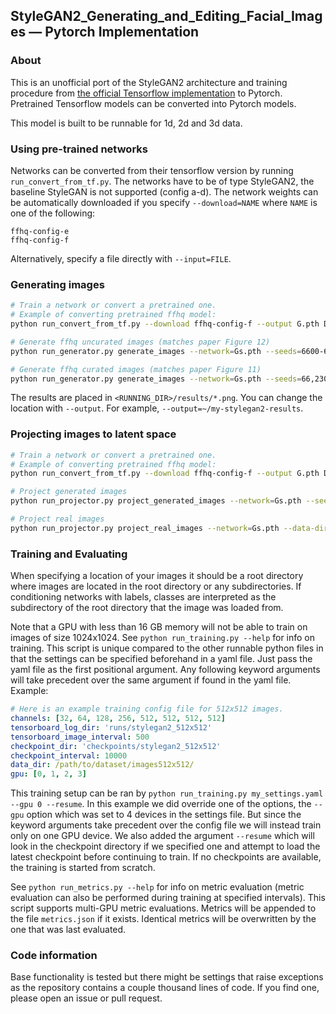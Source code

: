 ## StyleGAN2_Generating_and_Editing_Facial_Images &mdash; Pytorch Implementation
### About
This is an unofficial port of the StyleGAN2 architecture and training procedure from [the official Tensorflow implementation](https://github.com/NVlabs/stylegan2) to Pytorch. Pretrained Tensorflow models can be converted into Pytorch models.

This model is built to be runnable for 1d, 2d and 3d data.

### Using pre-trained networks
Networks can be converted from their tensorflow version by running `run_convert_from_tf.py`. The networks have to be of type StyleGAN2, the baseline StyleGAN is not supported (config a-d). The network weights can be automatically downloaded if you specify `--download=NAME` where `NAME` is one of the following:

```
ffhq-config-e
ffhq-config-f
```
Alternatively, specify a file directly with `--input=FILE`.

### Generating images
```.bash
# Train a network or convert a pretrained one.
# Example of converting pretrained ffhq model:
python run_convert_from_tf.py --download ffhq-config-f --output G.pth D.pth Gs.pth

# Generate ffhq uncurated images (matches paper Figure 12)
python run_generator.py generate_images --network=Gs.pth --seeds=6600-6625 --truncation_psi=0.5

# Generate ffhq curated images (matches paper Figure 11)
python run_generator.py generate_images --network=Gs.pth --seeds=66,230,389,1518 --truncation_psi=1.0
```
The results are placed in `<RUNNING_DIR>/results/*.png`. You can change the location with `--output`. For example, `--output=~/my-stylegan2-results`.

### Projecting images to latent space
```.bash
# Train a network or convert a pretrained one.
# Example of converting pretrained ffhq model:
python run_convert_from_tf.py --download ffhq-config-f --output G.pth D.pth Gs.pth

# Project generated images
python run_projector.py project_generated_images --network=Gs.pth --seeds=0,1,5

# Project real images
python run_projector.py project_real_images --network=Gs.pth --data-dir=path/to/image_folder
```

### Training and Evaluating
When specifying a location of your images it should be a root directory where images are located in the root directory or any subdirectories. If conditioning networks with labels, classes are interpreted as the subdirectory of the root directory that the image was loaded from.

Note that a GPU with less than 16 GB memory will not be able to train on images of size 1024x1024.
See `python run_training.py --help` for info on training. This script is unique compared to the other runnable python files in that the settings can be specified beforehand in a yaml file. Just pass the yaml file as the first positional argument. Any following keyword arguments will take precedent over the same argument if found in the yaml file.
Example:
```yaml
# Here is an example training config file for 512x512 images.
channels: [32, 64, 128, 256, 512, 512, 512, 512]
tensorboard_log_dir: 'runs/stylegan2_512x512'
tensorboard_image_interval: 500
checkpoint_dir: 'checkpoints/stylegan2_512x512'
checkpoint_interval: 10000
data_dir: /path/to/dataset/images512x512/
gpu: [0, 1, 2, 3]
```
This training setup can be ran by `python run_training.py my_settings.yaml --gpu 0 --resume`.
In this example we did override one of the options, the `--gpu` option which was set to 4 devices in the settings file. But since the keyword arguments take precedent over the config file we will instead train only on one GPU device. We also added the argument `--resume` which will look in the checkpoint directory if we specified one and attempt to load the latest checkpoint before continuing to train. If no checkpoints are available, the training is started from scratch.

See `python run_metrics.py --help` for info on metric evaluation (metric evaluation can also be performed during training at specified intervals). This script supports multi-GPU metric evaluations.
Metrics will be appended to the file `metrics.json` if it exists. Identical metrics will be overwritten by the one that was last evaluated.

### Code information
Base functionality is tested but there might be settings that raise exceptions as the repository contains a couple thousand lines of code. If you find one, please open an issue or pull request.


